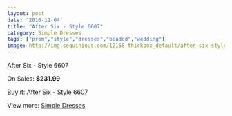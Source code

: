 ```yaml
---
layout: post
date: '2016-12-04'
title: "After Six - Style 6607"
category: Simple Dresses
tags: ["prom","style","dresses","beaded","wedding"]
image: http://img.sequinious.com/12158-thickbox_default/after-six-style-6607.jpg
---
```

After Six - Style 6607

On Sales: **$231.99**
<a href="https://www.sequinious.com/simple-dresses/5675-after-six-style-6607.html"><amp-img layout="responsive" width="600" height="600" src="//img.sequinious.com/12158-thickbox_default/after-six-style-6607.jpg" alt="After Six - Style 6607 0" /></a>

Buy it: [After Six - Style 6607](https://www.sequinious.com/simple-dresses/5675-after-six-style-6607.html "After Six - Style 6607")

View more: [Simple Dresses](https://www.sequinious.com/5-simple-dresses "Simple Dresses")